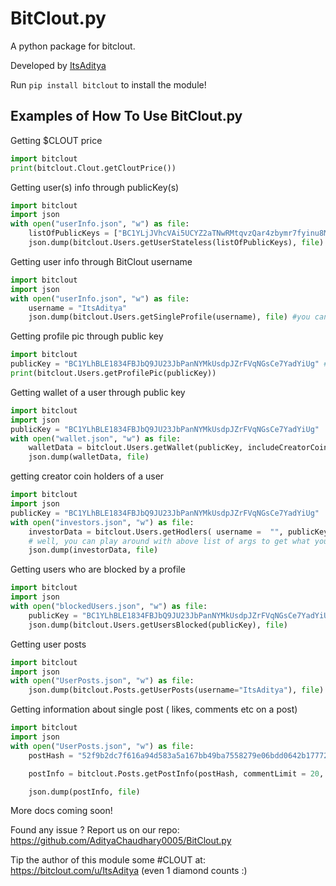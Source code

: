 # BitClout.py

A python package for bitclout.

Developed by [ItsAditya](https://bitclout.com/u/itsaditya)

Run `pip install bitclout` to install the module!
## Examples of How To Use BitClout.py

Getting $CLOUT price
```python
import bitclout
print(bitclout.Clout.getCloutPrice())
```

Getting user(s) info through publicKey(s)
```python
import bitclout
import json
with open("userInfo.json", "w") as file:
    listOfPublicKeys = ["BC1YLjJVhcVAi5UCYZ2aTNwRMtqvzQar4zbymr7fyinu8MsWLx2A1g1"] # you can pass multiple public key of users
    json.dump(bitclout.Users.getUserStateless(listOfPublicKeys), file)
```

Getting user info through BitClout username
```python
import bitclout
import json
with open("userInfo.json", "w") as file:
    username = "ItsAditya" 
    json.dump(bitclout.Users.getSingleProfile(username), file) #you can also pass publicKey = "<public key of any user>" here instead of username just in case you want to get the profile info from public key

```

Getting profile pic through public key
```python
import bitclout
publicKey = "BC1YLhBLE1834FBJbQ9JU23JbPanNYMkUsdpJZrFVqNGsCe7YadYiUg" # well, that's my (@ItsAditya) public key :)
print(bitclout.Users.getProfilePic(publicKey))
```
Getting wallet of a user through public key 
```python
import bitclout
import json
publicKey = "BC1YLhBLE1834FBJbQ9JU23JbPanNYMkUsdpJZrFVqNGsCe7YadYiUg" 
with open("wallet.json", "w") as file:
    walletData = bitclout.Users.getWallet(publicKey, includeCreatorCoin = True) # make includeCreatorCoin as false when you don't want to have creator coin investment in the response data
    json.dump(walletData, file)
```

getting creator coin holders of a user
```python
import bitclout 
import json
publicKey = "BC1YLhBLE1834FBJbQ9JU23JbPanNYMkUsdpJZrFVqNGsCe7YadYiUg"
with open("investors.json", "w") as file:
    investorData = bitclout.Users.getHodlers( username =  "", publicKey= publicKey, lastPublicKey= "", numToFetch = 100, fetchAll = False)
    # well, you can play around with above list of args to get what you want :)
    json.dump(investorData, file) 
```
Getting users who are blocked by a profile
```python
import bitclout
import json
with open("blockedUsers.json", "w") as file:
    publicKey = "BC1YLhBLE1834FBJbQ9JU23JbPanNYMkUsdpJZrFVqNGsCe7YadYiUg" # well, that's my (@ItsAditya) public key :)
    json.dump(bitclout.Users.getUsersBlocked(publicKey), file)
```

Getting user posts
```python
import bitclout
import json
with open("UserPosts.json", "w") as file:
    json.dump(bitclout.Posts.getUserPosts(username="ItsAditya"), file)
```
Getting information about single post ( likes, comments etc on a post)
```python
import bitclout
import json
with open("UserPosts.json", "w") as file:
    postHash = "52f9b2dc7f616a94d583a5a167bb49ba7558279e06bdd0642b1777246a6570a2" #the hash of the post. you can find this in post URL :)

    postInfo = bitclout.Posts.getPostInfo(postHash, commentLimit = 20, fetchParents = False, commentOffset = 0, addGlobalFeedBool = False, readerPublicKey = "BC1YLianxEsskKYNyL959k6b6UPYtRXfZs4MF3GkbWofdoFQzZCkJRB")

    json.dump(postInfo, file)
```

More docs coming soon!

Found any issue ? Report us on our repo: https://github.com/AdityaChaudhary0005/BitClout.py

Tip the author of this module some #CLOUT at: https://bitclout.com/u/ItsAditya (even 1 diamond counts :)
